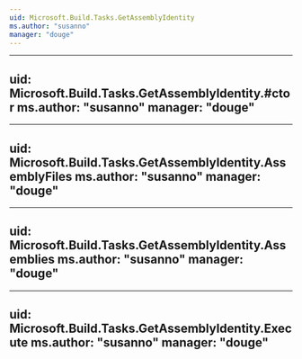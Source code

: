 ```yaml
---
uid: Microsoft.Build.Tasks.GetAssemblyIdentity
ms.author: "susanno"
manager: "douge"
---
```


---
uid: Microsoft.Build.Tasks.GetAssemblyIdentity.#ctor
ms.author: "susanno"
manager: "douge"
---

---
uid: Microsoft.Build.Tasks.GetAssemblyIdentity.AssemblyFiles
ms.author: "susanno"
manager: "douge"
---

---
uid: Microsoft.Build.Tasks.GetAssemblyIdentity.Assemblies
ms.author: "susanno"
manager: "douge"
---

---
uid: Microsoft.Build.Tasks.GetAssemblyIdentity.Execute
ms.author: "susanno"
manager: "douge"
---
